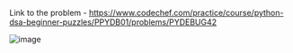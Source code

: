 Link to the problem - https://www.codechef.com/practice/course/python-dsa-beginner-puzzles/PPYDB01/problems/PYDEBUG42


![image](https://github.com/Haleshot/Competitive-Programming/assets/57552973/248ae86e-d2f1-450e-a452-fc49431b95d2)
